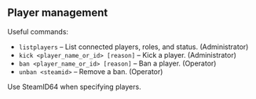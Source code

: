 ## Player management

Useful commands:

- `listplayers` – List connected players, roles, and status. (Administrator)
- `kick <player_name_or_id> [reason]` – Kick a player. (Administrator)
- `ban <player_name_or_id> [reason]` – Ban a player. (Operator)
- `unban <steamid>` – Remove a ban. (Operator)

Use SteamID64 when specifying players.


